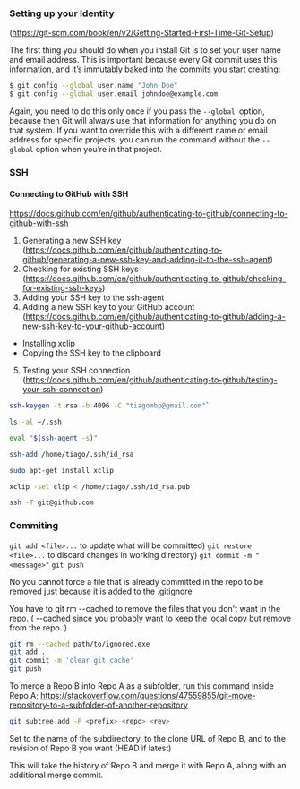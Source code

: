### Setting up your Identity

(https://git-scm.com/book/en/v2/Getting-Started-First-Time-Git-Setup)

The first thing you should do when you install Git is to set your user name and email address. This is important because every Git commit uses this information, and it’s immutably baked into the commits you start creating:

```bash
$ git config --global user.name "John Doe"
$ git config --global user.email johndoe@example.com
```

Again, you need to do this only once if you pass the `--global `option, because then Git will always use that information for anything you do on that system. If you want to override this with a different name or email address for specific projects, you can run the command without the `--global` option when you’re in that project.

### SSH

#### Connecting to GitHub with SSH
https://docs.github.com/en/github/authenticating-to-github/connecting-to-github-with-ssh

1. Generating a new SSH key (https://docs.github.com/en/github/authenticating-to-github/generating-a-new-ssh-key-and-adding-it-to-the-ssh-agent)
2. Checking for existing SSH keys (https://docs.github.com/en/github/authenticating-to-github/checking-for-existing-ssh-keys)
3. Adding your SSH key to the ssh-agent
4. Adding a new SSH key to your GitHub account (https://docs.github.com/en/github/authenticating-to-github/adding-a-new-ssh-key-to-your-github-account)
* Installing xclip
* Copying the SSH key to the clipboard
5. Testing your SSH connection (https://docs.github.com/en/github/authenticating-to-github/testing-your-ssh-connection)

```bash
ssh-keygen -t rsa -b 4096 -C "tiagombp@gmail.com"`

ls -al ~/.ssh

eval "$(ssh-agent -s)"

ssh-add /home/tiago/.ssh/id_rsa

sudo apt-get install xclip

xclip -sel clip < /home/tiago/.ssh/id_rsa.pub

ssh -T git@github.com
```

### Commiting

`git add <file>...` to update what will be committed)
`git restore <file>...` to discard changes in working directory)
`git commit -m "<message>"`
`git push`





No you cannot force a file that is already committed in the repo to be removed just because it is added to the .gitignore

You have to git rm --cached to remove the files that you don't want in the repo. ( --cached since you probably want to keep the local copy but remove from the repo. )

```bash
git rm --cached path/to/ignored.exe
git add .
git commit -m 'clear git cache'
git push
```

To merge a Repo B into Repo A as a subfolder, run this command inside Repo A;
https://stackoverflow.com/questions/47559855/git-move-repository-to-a-subfolder-of-another-repository

```bash
git subtree add -P <prefix> <repo> <rev>
```

Set <prefix> to the name of the subdirectory, <repo> to the clone URL of Repo B, and <rev> to the revision of Repo B you want (HEAD if latest)

This will take the history of Repo B and merge it with Repo A, along with an additional merge commit.
